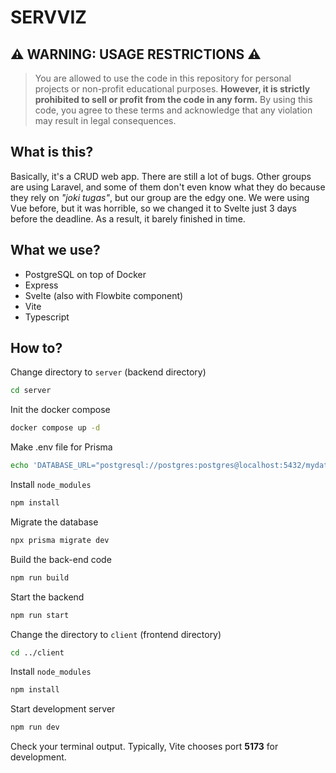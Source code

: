 # SERVVIZ

## **⚠️ WARNING: USAGE RESTRICTIONS ⚠️**

>You are allowed to use the code in this repository for personal projects or non-profit educational purposes. **However, it is strictly prohibited to sell or profit from the code in any form.** By using this code, you agree to these terms and acknowledge that any violation may result in legal consequences.

## What is this?

Basically, it's a CRUD web app. There are still a lot of bugs. Other groups are using Laravel, and some of them don't even know what they do because they rely on _"joki tugas"_, but our group are the edgy one. We were using Vue before, but it was horrible, so we changed it to Svelte just 3 days before the deadline. As a result, it barely finished in time.

## What we use?

- PostgreSQL on top of Docker
- Express
- Svelte (also with Flowbite component)
- Vite
- Typescript

## How to?

Change directory to `server` (backend directory)

```sh
cd server
```

Init the docker compose

```sh
docker compose up -d
```

Make .env file for Prisma

```sh
echo 'DATABASE_URL="postgresql://postgres:postgres@localhost:5432/mydatabase?schema=public"' > .env
```

Install `node_modules`

```sh
npm install
```

Migrate the database

```sh
npx prisma migrate dev
```

Build the back-end code

```sh
npm run build
```

Start the backend

```sh
npm run start
```

Change the directory to `client` (frontend directory)

```sh
cd ../client
```

Install `node_modules`

```sh
npm install
```

Start development server

```sh
npm run dev
```

Check your terminal output. Typically, Vite chooses port **5173** for development.
